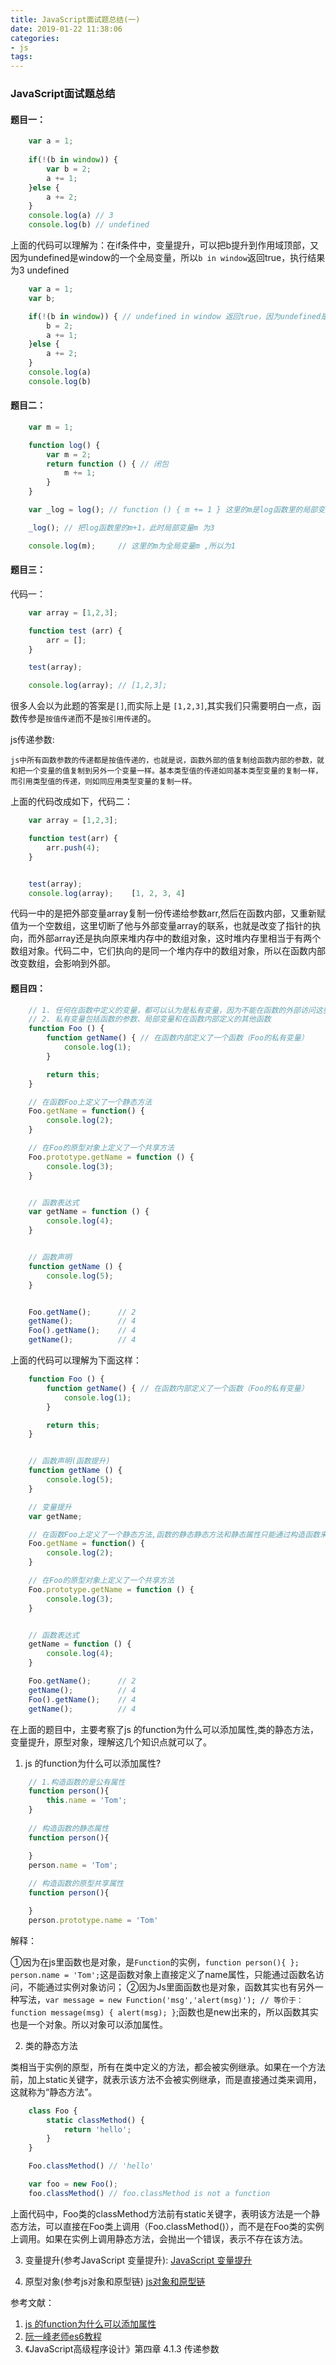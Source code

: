 ```yaml
---
title: JavaScript面试题总结(一)
date: 2019-01-22 11:38:06
categories: 
- js
tags:
---
```



### JavaScript面试题总结


#### 题目一：


```js
    var a = 1;
    
    if(!(b in window)) { 
        var b = 2;
        a += 1;
    }else {
        a += 2;
    }
    console.log(a) // 3 
    console.log(b) // undefined
```

上面的代码可以理解为：在if条件中，变量提升，可以把b提升到作用域顶部，又因为undefined是window的一个全局变量，所以`b in window`返回true，执行结果为3 undefined


```js
    var a = 1;
    var b;

    if(!(b in window)) { // undefined in window 返回true，因为undefined是window的一个全局变量
        b = 2;
        a += 1;
    }else {
        a += 2;
    }
    console.log(a)
    console.log(b)
```


#### 题目二：

```js
    var m = 1;

    function log() {
        var m = 2;
        return function () { // 闭包
            m += 1;
        }
    }

    var _log = log(); // function () { m += 1 } 这里的m是log函数里的局部变量m=2

    _log(); // 把log函数里的m+1，此时局部变量m 为3

    console.log(m);		// 这里的m为全局变量m ,所以为1
```

#### 题目三：

代码一：

```js
    var array = [1,2,3];

    function test (arr) {
        arr = [];
    }

    test(array);

    console.log(array); // [1,2,3];
```

很多人会以为此题的答案是`[]`,而实际上是 `[1,2,3]`,其实我们只需要明白一点，函数传参是`按值传递`而不是`按引用传递`的。



js传递参数: 

    js中所有函数参数的传递都是按值传递的，也就是说，函数外部的值复制给函数内部的参数，就和把一个变量的值复制到另外一个变量一样。基本类型值的传递如同基本类型变量的复制一样，而引用类型值的传递，则如同应用类型变量的复制一样。


上面的代码改成如下，代码二：

```js
    var array = [1,2,3];

    function test(arr) {
        arr.push(4);
    }


    test(array);
    console.log(array);    [1, 2, 3, 4]
```

代码一中的是把外部变量array复制一份传递给参数arr,然后在函数内部，又重新赋值为一个空数组，这里切断了他与外部变量array的联系，也就是改变了指针的执向，而外部array还是执向原来堆内存中的数组对象，这时堆内存里相当于有两个数组对象。代码二中，它们执向的是同一个堆内存中的数组对象，所以在函数内部改变数组，会影响到外部。


#### 题目四：

```js
    // 1. 任何在函数中定义的变量，都可以认为是私有变量，因为不能在函数的外部访问这些变量。
    // 2. 私有变量包括函数的参数、局部变量和在函数内部定义的其他函数
    function Foo () {
        function getName() { // 在函数内部定义了一个函数（Foo的私有变量）
            console.log(1);
        }

        return this;
    }

    // 在函数Foo上定义了一个静态方法
    Foo.getName = function() {
        console.log(2);
    }

    // 在Foo的原型对象上定义了一个共享方法
    Foo.prototype.getName = function () {
        console.log(3);
    }


    // 函数表达式
    var getName = function () {
        console.log(4);
    }


    // 函数声明
    function getName () {
        console.log(5);
    }


    Foo.getName();		// 2
    getName();			// 4
    Foo().getName();	// 4
    getName();          // 4
```


上面的代码可以理解为下面这样：
```js
    function Foo () {
        function getName() { // 在函数内部定义了一个函数（Foo的私有变量）
            console.log(1);
        }

        return this;
    }


    // 函数声明(函数提升)
    function getName () {
        console.log(5);
    }

    // 变量提升
    var getName;

    // 在函数Foo上定义了一个静态方法,函数的静态静态方法和静态属性只能通过构造函数来访问，实例访问不到
    Foo.getName = function() {
        console.log(2);
    }

    // 在Foo的原型对象上定义了一个共享方法
    Foo.prototype.getName = function () {
        console.log(3);
    }


    // 函数表达式
    getName = function () {
        console.log(4);
    }

    Foo.getName();		// 2
    getName();			// 4
    Foo().getName();	// 4
    getName();			// 4
```


在上面的题目中，主要考察了js 的function为什么可以添加属性,类的静态方法，变量提升，原型对象，理解这几个知识点就可以了。

1. js 的function为什么可以添加属性?

```js
    // 1.构造函数的是公有属性
    function person(){
        this.name = 'Tom';
    }
    
    // 构造函数的静态属性
    function person(){

    }
    person.name = 'Tom';
    
    // 构造函数的原型共享属性
    function person(){

    }
    person.prototype.name = 'Tom'
```

解释：

①因为在js里函数也是对象，是`Function`的实例，`function person(){ }; person.name = 'Tom';`这是函数对象上直接定义了name属性，只能通过函数名访问，不能通过实例对象访问；
②因为Js里面函数也是对象，函数其实也有另外一种写法，`var message = new Function('msg','alert(msg)');
// 等价于：function message(msg) { alert(msg); }`;函数也是new出来的，所以函数其实也是一个对象。所以对象可以添加属性。




2. 类的静态方法

类相当于实例的原型，所有在类中定义的方法，都会被实例继承。如果在一个方法前，加上static关键字，就表示该方法不会被实例继承，而是直接通过类来调用，这就称为“静态方法”。

```js
    class Foo {
        static classMethod() {
            return 'hello';
        }
    }

    Foo.classMethod() // 'hello'

    var foo = new Foo();
    foo.classMethod() // foo.classMethod is not a function
```

上面代码中，Foo类的classMethod方法前有static关键字，表明该方法是一个静态方法，可以直接在Foo类上调用（Foo.classMethod()），而不是在Foo类的实例上调用。如果在实例上调用静态方法，会抛出一个错误，表示不存在该方法。


3. 变量提升(参考JavaScript 变量提升):
[JavaScript 变量提升](https://yuhang04210.github.io/2019/01/22/JavaScript-%E5%8F%98%E9%87%8F%E6%8F%90%E5%8D%87/)



4. 原型对象(参考js对象和原型链)
[js对象和原型链](https://yuhang04210.github.io/2019/01/06/js%E5%AF%B9%E8%B1%A1%E5%92%8C%E5%8E%9F%E5%9E%8B%E9%93%BE/#more)



参考文献：
1. [js 的function为什么可以添加属性](https://www.cnblogs.com/hanguidong/p/9296647.html)
2. [阮一峰老师es6教程](http://es6.ruanyifeng.com/#docs/class#%E9%9D%99%E6%80%81%E5%B1%9E%E6%80%A7)
3. 《JavaScript高级程序设计》第四章 4.1.3 传递参数







